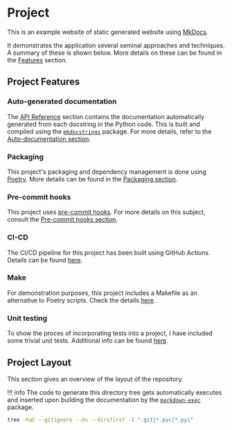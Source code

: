# Project

This is an example website of static generated website using
[MkDocs](https://www.mkdocs.org/).

It demonstrates the application several seminal approaches and techniques. A summary of these is shown below. More details on these can be found in the [Features](./features/index.md) section.

## Project Features

### Auto-generated documentation

The [API Reference](reference/mkdocs_demo/index.md) section contains the
documentation automatically generated from each docstring in the Python code.
This is built and compiled using the
[`mkdocstrings`](https://mkdocstrings.github.io/) package. For more details, refer to the [Auto-documentation section](./features/auto-documentation.md).

### Packaging

This project's packaging and dependency management is done using
[Poetry](https://python-poetry.org/). More details can be found in the [Packaging section](./features/packaging.md).

### Pre-commit hooks

This project uses [pre-commit hooks](https://pre-commit.com/). For more details on this subject, consult the [Pre-commit hooks section](./features/pre-commit.md).

### CI-CD

The CI/CD pipeline for this project has been built using GitHub Actions. Details can be found [here](./features/ci-cd.md).

### Make

For demonstration purposes, this project includes a Makefile as an alternative to Poetry scripts. Check the details [here](./features/make.md).

### Unit testing

To show the proces of incorporating tests into a project, I have included some trivial unit tests. Additional info can be found [here](./features/unit-testing.md).

## Project Layout

This section gives an overview of the layout of the repository.

!!! info
    The code to generate this directory tree gets automatically executes
    and inserted upon building the documentation by the [`markdown-exec`](https://pypi.org/project/markdown-exec/) package.

```bash title="Project structure" exec="true" source="material-block" result="ansi" html="false"
tree -haC --gitignore --du --dirsfirst -I ".git|*.pyc|*.pyi"
```
